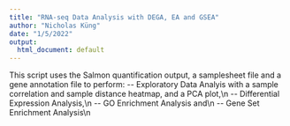 ```yaml
---
title: "RNA-seq Data Analysis with DEGA, EA and GSEA"
author: "Nicholas Küng"
date: "1/5/2022"
output:
  html_document: default
---
```


This script uses the Salmon quantification output, a samplesheet file and a gene annotation file to perform:
-- Exploratory Data Analyis with a sample correlation and sample distance heatmap, and a PCA plot,\n
-- Differential Expression Analysis,\n
-- GO Enrichment Analysis and\n
-- Gene Set Enrichment Analysis\n
